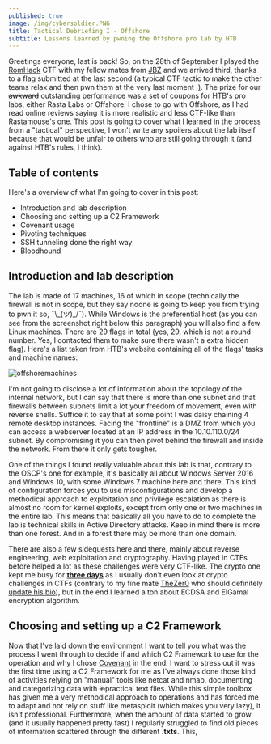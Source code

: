```yaml
---
published: true
image: /img/cybersoldier.PNG
title: Tactical Debriefing I - Offshore
subtitle: Lessons learned by pwning the Offshore pro lab by HTB
---
```

Greetings everyone, last is back! So, on the 28th of September I played the [RomHack](https://romhack.io) CTF with my fellow mates from [JBZ](https://jbz.team/) and we arrived third, thanks to a flag submitted at the last second (a typical CTF tactic to make the other teams relax and then pwn them at the very last moment [;)](https://xkcd.com/541/). The prize for our ~~awkward~~ outstanding performance was a set of coupons for HTB's pro labs, either Rasta Labs or Offshore. I chose to go with Offshore, as I had read online reviews saying it is more realistic and less CTF-like than Rastamouse's one. This post is going to cover what I learned in the process from a "tactical" perspective, I won't write any spoilers about the lab itself because that would be unfair to others who are still going through it (and against HTB's rules, I think).  
  

## Table of contents
Here's a overview of what I'm going to cover in this post:
 - Introduction and lab description
 - Choosing and setting up a C2 Framework
 - Covenant usage
 - Pivoting techniques
 - SSH tunneling done the right way
 - Bloodhound
 
## Introduction and lab description
The lab is made of 17 machines, 16 of which in scope (technically the firewall is not in scope, but they say noone is going to keep you from trying to pwn it so, ¯\\\_(ツ)\_/¯). While Windows is the preferential host (as you can see from the screenshot right below this paragraph) you will also find a few Linux machines. There are 29 flags in total (yes, 29, which is not a round number. Yes, I contacted them to make sure there wasn't a extra hidden flag). Here's a list taken from HTB's website containing all of the flags' tasks and machine names:
  
  
![offshoremachines]({{site.baseurl}}/img/offshoremachines.PNG)

I'm not going to disclose a lot of information about the topology of the internal network, but I can say that there is more than one subnet and that firewalls between subnets limit a lot your freedom of movement, even with reverse shells. Suffice it to say that at some point I was daisy chaining 4 remote desktop instances. Facing the "frontline" is a DMZ from which you can access a webserver located at an IP address in the 10.10.110.0/24 subnet. By compromising it you can then pivot behind the firewall and inside the network. From there it only gets tougher. 
  
  
One of the things I found really valuable about this lab is that, contrary to the OSCP's one for example, it's basically all about Windows Server 2016 and Windows 10, with some Windows 7 machine here and there. This kind of configuration forces you to use misconfigurations and develop a methodical approach to exploitation and privilege escalation as there is almost no room for kernel exploits, except from only one or two machines in the entire lab. This means that basically all you have to do to complete the lab is technical skills in Active Directory attacks. Keep in mind there is more than one forest. And in a forest there may be more than one domain.
  
  
There are also a few sidequests here and there, mainly about reverse engineering, web exploitation and cryptography. Having played in CTFs before helped a lot as these challenges were very CTF-like. The crypto one kept me busy for __<u>three days</u>__ as I usually don't even look at crypto challenges in CTFs (contrary to my fine mate [TheZer0](https://twitter.com/Th3Zer0) who should definitely [update his bio](https://twitter.com/last0x00/status/1187450723069583360)), but in the end I learned a ton about ECDSA and ElGamal encryption algorithm.
  
  
## Choosing and setting up a C2 Framework
Now that I've laid down the environment I want to tell you what was the process I went through to decide if and which C2 Framework to use for the operation and why I chose [Covenant](https://github.com/cobbr/Covenant) in the end. I want to stress out it was the first time using a C2 Framework for me as I've always done those kind of activities relying on "manual" tools like netcat and nmap, documenting and categorizing data with ~~in~~practical text files. While this simple toolbox has given me a very methodical approach to operations and has forced me to adapt and not rely on stuff like metasploit (which makes you very lazy), it isn't professional. Furthermore, when the amount of data started to grow (and it usually happened pretty fast) I regularly struggled to find old pieces of information scattered through the different __.txts__. This, 